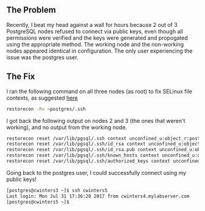 ## The Problem

Recently, I beat my head against a wall for hours because 2 out of 3 PostgreSQL nodes refused to connect via public keys, even though all permissions were verified and the keys were generated and propogated using the appropriate method. The working node and the non-working nodes appeared identical in configuration. The only user experiencing the issue was the postgres user.

## The Fix

I ran the following command on all three nodes (as root) to fix SELinux file contexts, as suggested [here](https://superuser.com/a/676225/756803)
```bash
restorecon -Rv ~postgres/.ssh
```
I got back the following output on nodes 2 and 3 (the ones that weren't working), and no output from the working node.
```bash
restorecon reset /var/lib/pgsql/.ssh context unconfined_u:object_r:postgresql_db_t:s0->unconfined_u:object_r:ssh_home_t:s0
restorecon reset /var/lib/pgsql/.ssh/id_rsa context unconfined_u:object_r:postgresql_db_t:s0->unconfined_u:object_r:ssh_home_t:s0
restorecon reset /var/lib/pgsql/.ssh/id_rsa.pub context unconfined_u:object_r:postgresql_db_t:s0->unconfined_u:object_r:ssh_home_t:s0
restorecon reset /var/lib/pgsql/.ssh/known_hosts context unconfined_u:object_r:postgresql_db_t:s0->unconfined_u:object_r:ssh_home_t:s0
restorecon reset /var/lib/pgsql/.ssh/authorized_keys context unconfined_u:object_r:postgresql_db_t:s0->unconfined_u:object_r:ssh_home_t:s0
```

Going back to the postgres user, I could successfully connect using my public keys!

```bash session
[postgres@cwinters3 ~]$ ssh cwinters5
Last login: Mon Jul 31 17:36:28 2017 from cwinters4.mylabserver.com
[postgres@cwinters5 ~]$ 
```
